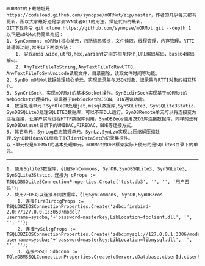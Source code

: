     mORMot的下载地址是https://codeload.github.com/synopse/mORMot/zip/master，作者的几乎每天都有更新，所以大家最好还是学会SVN或者GIT的用法，保证代码的最新。
    GIT下载命令 git clone https://github.com/synopse/mORMot.git --depth 1
    以下是mORMot的简单介绍：
    1. SynCommons mORMot核心单元，包括编码转换，文件读取，线程管理，内存管理，RTTI处理等功能,常用以下两类方法：
    　　1. 实现ansi,wide,utf8,hex,variant之间的相互转化,URL编码解码，base64编码解码。
    　　2. AnyTextFileToString,AnyTextFileToRawUTF8，AnyTextFileToSynUnicode读取文件，目录删除，读取文件时间等功能。
    2. SynDb mORMot数据处理核心单元。实现记录集与JSON对象，记录集与RTTI对象的相互转化。
    3. SynCrtSock，实现mORMot的基本Socket操作。SynBidirSock实现基于mORMot的WebSocket处理操作，实现基于WebSocket的JSON，BIN通讯功能。
    4. 数据处理单元：SynOleDB处理jet,mssql数据库,SynSQLite3、SynSQLite3Static、SynDBSQLite3处理SQLITE3数据库，可以不带DLL运行。SynDBRemote单元可以将连接变为远程连接，让客户实现远程HTTP数据库调用。SynDBZeos使用ZEOS库连接数据库，同样的还有SynDBDataset目录下的UNIDAC,FIREDAC，BDE等连接方式。
    5. 其它单元：SynLog日志管理单元。SynLz,SynLzo实现Lz压缩解压缩处理.SynDBMidasVCL继承于TClientDataSet的记录集控件。
    以上单元仅是mORMot的基本处理单元，mORMot的ORM框架实际上使用的是SQLite3目录下的单元。
***
    1. 使用Sqlite3数据库，引用SynCommons, SynDB,SynDBSQLite3, SynSQLite3, SynSQLite3Static，连接为 gProps := TSQLDBSQLite3ConnectionProperties.Create('test.db3', '', '', '用户密码');
    2. 使用ZEOS可以连接不同数据库，引用SynCommons, SynDB,SynDBZeos
        1. 连接FireBird:gProps := TSQLDBZEOSConnectionProperties.Create('zdbc:firebird-2.0://127.0.0.1:3050/model?username=sysdba;'+'password=masterkey;LibLocation=fbclient.dll', '', '', '');
        2. 连接MySql:gProps := TSQLDBZEOSConnectionProperties.Create('zdbc:mysql://127.0.0.1:3306/model?username=sysdba;'+'password=masterkey;LibLocation=libmysql.dll', '', '', '');
        3. 连接MSSQL：dbConn := TOleDBMSSQLConnectionProperties.Create(cServer,cDatabase,cUserId,cUserPwd);